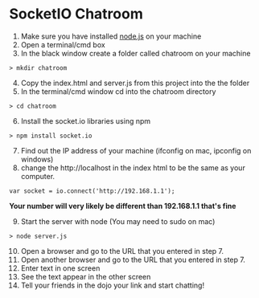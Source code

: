 # SocketIO Chatroom

1. Make sure you have installed [node.js](http://www.nodejs.org/#download) on your machine
2. Open a terminal/cmd box
3. In the black window create a folder called chatroom on your machine
```
> mkdir chatroom
```
4. Copy the index.html and server.js from this project into the the folder
5. In the terminal/cmd window cd into the chatroom directory
```
> cd chatroom
```
6. Install the socket.io libraries using npm
```
> npm install socket.io
```
7. Find out the IP address of your machine (ifconfig on mac, ipconfig on windows)
8. change the http://localhost in the index html to be the same as your computer.
```
var socket = io.connect('http://192.168.1.1');
```
**Your number will very likely be different than 192.168.1.1 that's fine**

9. Start the server with node (You may need to sudo on mac)
```
> node server.js
```
10. Open a browser and go to the URL that you entered in step 7.
11. Open another browser and go to the URL that you entered in step 7.
12. Enter text in one screen
13. See the text appear in the other screen
14. Tell your friends in the dojo your link and start chatting! 
